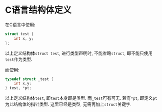 # C语言结构体定义

在C语言中使用:

``` c
struct test {
    int x, y;
};
```

以上定义结构体`struct test`, 进行类型声明时, 不能省略`struct`, 即不能只使用`test`作为类型.

而使用:

``` c
typedef struct _test {
    int x,y;
} test, *pt;
```

以上定义结构体`test`, 即`test`本身即是类型. 而`_test`可有可无. 若有`*pt`, 即定义`pt`为此结构体的指针类型. 这里已经是类型, 无需再加上`struct`关键字.